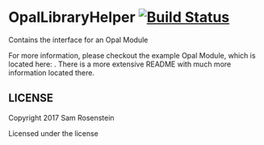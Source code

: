 # OpalLibraryHelper [![Build Status](https://travis-ci.org/ProjectOpal/LibraryHelper.svg?branch=master)](https://travis-ci.org/ProjectOpal/LibraryHelper)

Contains the interface for an Opal Module

For more information, please checkout the example Opal Module, which is located here: <LINK>. There is a more extensive README with much more information located there. 

## LICENSE
Copyright 2017 Sam Rosenstein

Licensed under the <insert your choice of license here> license
